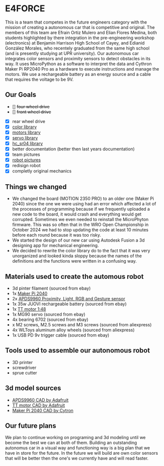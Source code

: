 # E4FORCE
This is a team that competes in the future engineers category with the mission of creating a autonomous car that is competitive and original. The members of this team are Efrain Ortiz Mulero and Elian Flores Medina, both students highlighted by there integration in the pre-engineering workshop (electronics) at Benjamin Harrison High School of Cayey, and Edianid González Morales, who recentely graduated from the same high school (and is presently studying at UPR university). Our autonomous car integrates color sensors and proximity sensors to detect obstacles in its way. It uses MicroPython as a software to interpret the data and Cythron Maker Pi RP2040 Pro as a hardware to execute instructions and manage the motors. We use a rechargeable battery as an energy source and a cable that requires the voltage to be 9V.

## Our Goals
- [] ~~four wheel drive~~
- [] ~~front wheel drive~~
- [x] rear wheel drive
- [x] [color library](/src/color.py)
- [x] [motors library](/src/motors.py)
- [x] [servo library](/src/servo.py)
- [x] [hc_sr04 library](/src/hc_sr04.py)
- [x] better documentation (better then last years documentation)
- [x] team pictures
- [x] [robot pictures](/v-photos/V1_car)
- [x] redisign robot
- [x] completly original mechanics

## Things we changed
- We changed the board (MOTION 2350 PRO) to an older one (Maker Pi 2040) since the one we were using had an error which affected a lot of the processes of programming because if we frequently uploaded a new code to the board, it would crash and everything would get corrupted. Sometimes we even needed to reinstall the MicroPhyton firmware. This was so often that in the WRO Open Championship in October 2024 we had to stop updating the code at least 10 minutes before each round because it was too risky.
- We started the design of our new car using Autodesk Fusion a 3d designing app for mechanical engineering.
- We decided to rewrite the color library do to the fact that it was very unorganized and looked kinda sloppy because the names of the definitions and the functions were written in a confusing way.

## Materials used to create the automous robot
- 3d pinter filament (sourced from ebay)
- 1x [Maker Pi 2040](https://www.adafruit.com/product/5129)
- 2x [APDS9960 Proximity, Light, RGB and Gesture sensor](https://www.adafruit.com/product/3595)
- 1x 35w JUOVI rechargeable battery (sourced from ebay)
- 1x [TT motor 1:48](https://www.adafruit.com/product/3777) 
- 1x MG90 servo (sourced from ebay)
- 4x bearing 6702 (sourced from ebay)
-  x M2 screws, M2.5 screws and M3 screws (sourced from aliexpress)
- 4x WLToys aluminum alloy wheels (sourced from aliexpress)
- 1x USB PD 9v trigger cable (sourced from ebay)

## Tools used to assemble our autonomous robot 
- 3D printer
- screwdriver
- sprue cutter

## 3d model sources
- [APDS9960 CAD by Adafruit](https://github.com/adafruit/Adafruit_CAD_Parts/tree/main/3595%20APDS9960%20Sensor)
- [TT motor CAD by Adafruit](https://github.com/adafruit/Adafruit_CAD_Parts/tree/main/3777%20TT%20Motor)
- [Maker Pi 2040 CAD by Cytron](https://www.cytron.io/p-maker-pi-rp2040-simplifying-robotics-with-raspberry-pi-rp2040)

## Our future plans
We plan to continue working on programing and 3d modeling until we become the best we can at both of them. Building an outstanding autonomus car in a visual way and functioning way is a big plan that we have in store for the future. In the future we will build are own color sensors that will be better then the one's we currently have and will read faster.  

